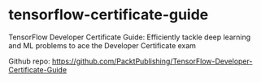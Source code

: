# tensorflow-certificate-guide
TensorFlow Developer Certificate Guide: Efficiently tackle deep learning and ML problems to ace the Developer Certificate exam

Github repo: https://github.com/PacktPublishing/TensorFlow-Developer-Certificate-Guide
